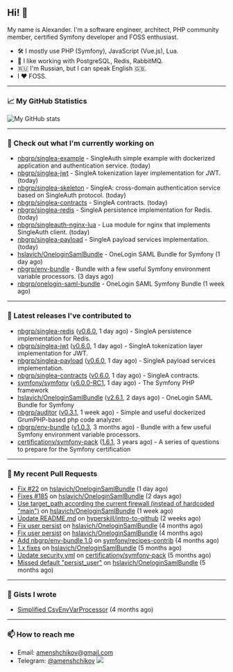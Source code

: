 ## Hi! 👋

My name is Alexander. I'm a software engineer, architect, PHP community member, certified Symfony developer and FOSS enthusiast.

* 🛠 I mostly use PHP (Symfony), JavaScript (Vue.js), Lua.
* 🧰 I like working with PostgreSQL, Redis, RabbitMQ.
* 🇷🇺 I'm Russian, but I can speak English 🇬🇧.
* I ♥ FOSS.

---

### 📈 My GitHub Statistics

![My GitHub stats](https://github-readme-stats.vercel.app/api?username=a-menshchikov&theme=calm&hide_title=true&show_icons=true)

[comment]: &lt;> (![Top Langs]&#40;https://github-readme-stats.vercel.app/api/top-langs/?username=a-menshchikov&theme=calm&hide_title=true&layout=compact&count_private=true&include_all_commits=true&langs_count=6&#41;)

---

### 👷 Check out what I'm currently working on

- [nbgrp/singlea-example](https://github.com/nbgrp/singlea-example) - SingleAuth simple example with dockerized application and authentication service. (today)
- [nbgrp/singlea-jwt](https://github.com/nbgrp/singlea-jwt) - SingleA tokenization layer implementation for JWT. (today)
- [nbgrp/singlea-skeleton](https://github.com/nbgrp/singlea-skeleton) - SingleA: cross-domain authentication service based on SingleAuth protocol. (today)
- [nbgrp/singlea-contracts](https://github.com/nbgrp/singlea-contracts) - SingleA contracts. (today)
- [nbgrp/singlea-redis](https://github.com/nbgrp/singlea-redis) - SingleA persistence implementation for Redis. (today)
- [nbgrp/singleauth-nginx-lua](https://github.com/nbgrp/singleauth-nginx-lua) - Lua module for nginx that implements SingleAuth client. (today)
- [nbgrp/singlea-payload](https://github.com/nbgrp/singlea-payload) - SingleA payload services implementation. (today)
- [hslavich/OneloginSamlBundle](https://github.com/hslavich/OneloginSamlBundle) - OneLogin SAML Bundle for Symfony (1 day ago)
- [nbgrp/env-bundle](https://github.com/nbgrp/env-bundle) - Bundle with a few useful Symfony environment variable processors. (3 days ago)
- [nbgrp/onelogin-saml-bundle](https://github.com/nbgrp/onelogin-saml-bundle) - OneLogin SAML Symfony Bundle (1 week ago)

---

### 🔭 Latest releases I've contributed to

- [nbgrp/singlea-redis](https://github.com/nbgrp/singlea-redis) ([v0.6.0](https://github.com/nbgrp/singlea-redis/releases/tag/v0.6.0), 1 day ago) - SingleA persistence implementation for Redis.
- [nbgrp/singlea-jwt](https://github.com/nbgrp/singlea-jwt) ([v0.6.0](https://github.com/nbgrp/singlea-jwt/releases/tag/v0.6.0), 1 day ago) - SingleA tokenization layer implementation for JWT.
- [nbgrp/singlea-payload](https://github.com/nbgrp/singlea-payload) ([v0.6.0](https://github.com/nbgrp/singlea-payload/releases/tag/v0.6.0), 1 day ago) - SingleA payload services implementation.
- [nbgrp/singlea-contracts](https://github.com/nbgrp/singlea-contracts) ([v0.6.0](https://github.com/nbgrp/singlea-contracts/releases/tag/v0.6.0), 1 day ago) - SingleA contracts.
- [symfony/symfony](https://github.com/symfony/symfony) ([v6.0.0-RC1](https://github.com/symfony/symfony/releases/tag/v6.0.0-RC1), 1 day ago) - The Symfony PHP framework
- [hslavich/OneloginSamlBundle](https://github.com/hslavich/OneloginSamlBundle) ([v2.6.1](https://github.com/hslavich/OneloginSamlBundle/releases/tag/v2.6.1), 2 days ago) - OneLogin SAML Bundle for Symfony
- [nbgrp/auditor](https://github.com/nbgrp/auditor) ([v0.3.1](https://github.com/nbgrp/auditor/releases/tag/v0.3.1), 1 week ago) - Simple and useful dockerized GrumPHP-based php code analyzer.
- [nbgrp/env-bundle](https://github.com/nbgrp/env-bundle) ([v1.0.3](https://github.com/nbgrp/env-bundle/releases/tag/v1.0.3), 3 months ago) - Bundle with a few useful Symfony environment variable processors.
- [certificationy/symfony-pack](https://github.com/certificationy/symfony-pack) ([1.6.1](https://github.com/certificationy/symfony-pack/releases/tag/1.6.1), 3 years ago) - A series of questions to prepare for the Symfony certification

---

### 🔨 My recent Pull Requests

- [Fix #22](https://github.com/hslavich/OneloginSamlBundle/pull/188) on [hslavich/OneloginSamlBundle](https://github.com/hslavich/OneloginSamlBundle) (1 day ago)
- [Fixes #185](https://github.com/hslavich/OneloginSamlBundle/pull/187) on [hslavich/OneloginSamlBundle](https://github.com/hslavich/OneloginSamlBundle) (2 days ago)
- [Use target_path according the current firewall (instead of hardcoded &#34;main&#34;)](https://github.com/hslavich/OneloginSamlBundle/pull/184) on [hslavich/OneloginSamlBundle](https://github.com/hslavich/OneloginSamlBundle) (1 week ago)
- [Update README.md](https://github.com/hyperskill/intro-to-github/pull/1432) on [hyperskill/intro-to-github](https://github.com/hyperskill/intro-to-github) (2 weeks ago)
- [Fix user persist](https://github.com/hslavich/OneloginSamlBundle/pull/180) on [hslavich/OneloginSamlBundle](https://github.com/hslavich/OneloginSamlBundle) (4 months ago)
- [Fix user persist](https://github.com/hslavich/OneloginSamlBundle/pull/179) on [hslavich/OneloginSamlBundle](https://github.com/hslavich/OneloginSamlBundle) (4 months ago)
- [Add nbgrp/env-bundle 1.0](https://github.com/symfony/recipes-contrib/pull/1177) on [symfony/recipes-contrib](https://github.com/symfony/recipes-contrib) (4 months ago)
- [1.x fixes](https://github.com/hslavich/OneloginSamlBundle/pull/177) on [hslavich/OneloginSamlBundle](https://github.com/hslavich/OneloginSamlBundle) (5 months ago)
- [Update security.yml](https://github.com/certificationy/symfony-pack/pull/91) on [certificationy/symfony-pack](https://github.com/certificationy/symfony-pack) (5 months ago)
- [Missed default &#34;persist_user&#34;](https://github.com/hslavich/OneloginSamlBundle/pull/174) on [hslavich/OneloginSamlBundle](https://github.com/hslavich/OneloginSamlBundle) (5 months ago)

---

### 📓 Gists I wrote

- [Simplified CsvEnvVarProcessor](https://gist.github.com/08650c7b76154eb00c18d093e5087f0b) (4 months ago)

---

### 📫 How to reach me

- Email: [amenshchikov@gmail.com](mailto://amenshchikov@gmail.com)
- Telegram: [@amenshchikov](https://t.me/amenshchikov)
![](https://hit.yhype.me/github/profile?user_id=2580489)